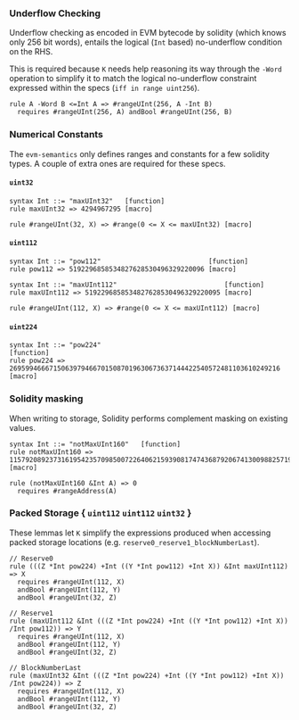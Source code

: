 ### Underflow Checking

Underflow checking as encoded in EVM bytecode by solidity (which knows only 256 bit words), entails
the logical (`Int` based) no-underflow condition on the RHS.

This is required because `K` needs help reasoning its way through the `-Word` operation to simplify
it to match the logical no-underflow constraint expressed within the specs (`iff in range uint256`).

```k
rule A -Word B <=Int A => #rangeUInt(256, A -Int B)
  requires #rangeUInt(256, A) andBool #rangeUInt(256, B)
```


### Numerical Constants

The `evm-semantics` only defines ranges and constants for a few solidity types. A couple of extra
ones are required for these specs.

#### `uint32`

```k
syntax Int ::= "maxUInt32"   [function]
rule maxUInt32 => 4294967295 [macro]

rule #rangeUInt(32, X) => #range(0 <= X <= maxUInt32) [macro]
```

#### `uint112`

```k
syntax Int ::= "pow112"                           [function]
rule pow112 => 5192296858534827628530496329220096 [macro]

syntax Int ::= "maxUInt112"                           [function]
rule maxUInt112 => 5192296858534827628530496329220095 [macro]

rule #rangeUInt(112, X) => #range(0 <= X <= maxUInt112) [macro]
```

#### `uint224`

```k
syntax Int ::= "pow224"                                                             [function]
rule pow224 => 26959946667150639794667015087019630673637144422540572481103610249216 [macro]
```

### Solidity masking

When writing to storage, Solidity performs complement masking on existing values.

```k
syntax Int ::= "notMaxUInt160"   [function]
rule notMaxUInt160 => 115792089237316195423570985007226406215939081747436879206741300988257197096960 [macro]

rule (notMaxUInt160 &Int A) => 0
  requires #rangeAddress(A)
```

### Packed Storage { `uint112` `uint112` `uint32` }

These lemmas let `K` simplify the expressions produced when accessing packed storage locations
(e.g. `reserve0_reserve1_blockNumberLast`).

```k
// Reserve0
rule (((Z *Int pow224) +Int ((Y *Int pow112) +Int X)) &Int maxUInt112) => X
  requires #rangeUInt(112, X)
  andBool #rangeUInt(112, Y)
  andBool #rangeUInt(32, Z)

// Reserve1
rule (maxUInt112 &Int (((Z *Int pow224) +Int ((Y *Int pow112) +Int X)) /Int pow112)) => Y
  requires #rangeUInt(112, X)
  andBool #rangeUInt(112, Y)
  andBool #rangeUInt(32, Z)

// BlockNumberLast
rule (maxUInt32 &Int (((Z *Int pow224) +Int ((Y *Int pow112) +Int X)) /Int pow224)) => Z
  requires #rangeUInt(112, X)
  andBool #rangeUInt(112, Y)
  andBool #rangeUInt(32, Z)
```
